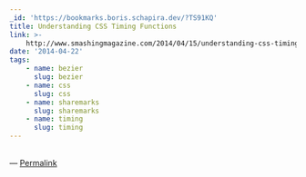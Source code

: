 ```yaml
---
_id: 'https://bookmarks.boris.schapira.dev/?TS91KQ'
title: Understanding CSS Timing Functions
link: >-
    http://www.smashingmagazine.com/2014/04/15/understanding-css-timing-functions-2/
date: '2014-04-22'
tags:
    - name: bezier
      slug: bezier
    - name: css
      slug: css
    - name: sharemarks
      slug: sharemarks
    - name: timing
      slug: timing
---
```


<br>&#8212;
<a href="https://bookmarks.boris.schapira.dev/?TS91KQ" title="Permalink">Permalink</a>
